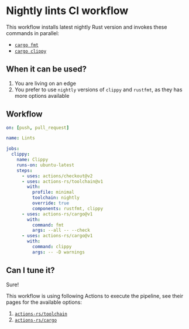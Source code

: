 # Nightly lints CI workflow

This workflow installs latest nightly Rust version
and invokes these commands in parallel:

 * [`cargo fmt`](https://github.com/rust-lang/rustfmt)
 * [`cargo clippy`](https://github.com/rust-lang/rust-clippy)

## When it can be used?

1. You are living on an edge
2. You prefer to use `nightly` versions of `clippy` and `rustfmt`,
as they has more options available

## Workflow

```yaml
on: [push, pull_request]

name: Lints

jobs:
  clippy:
    name: Clippy
    runs-on: ubuntu-latest
    steps:
      - uses: actions/checkout@v2
      - uses: actions-rs/toolchain@v1
        with:
          profile: minimal
          toolchain: nightly
          override: true
          components: rustfmt, clippy
      - uses: actions-rs/cargo@v1
        with:
          command: fmt
          args: --all -- --check
      - uses: actions-rs/cargo@v1
        with:
          command: clippy
          args: -- -D warnings
```

## Can I tune it?

Sure!

This workflow is using following Actions to execute the pipeline,
see their pages for the available options:

1. [`actions-rs/toolchain`](https://github.com/actions-rs/toolchain)
2. [`actions-rs/cargo`](https://github.com/actions-rs/cargo)

